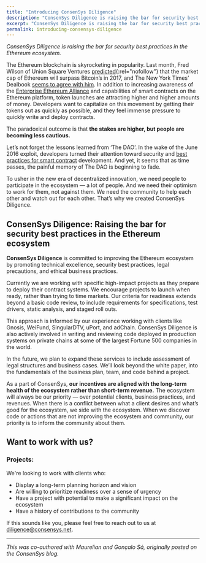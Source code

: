 ```yaml
---
title: "Introducing ConsenSys Diligence"
description: "ConsenSys Diligence is raising the bar for security best practices in the Ethereum ecosystem."
excerpt: "ConsenSys Diligence is raising the bar for security best practices in the Ethereum ecosystem. We need the community to help each other and watch out for each other. That’s why we created ConsenSys Diligence."
permalink: introducing-consensys-diligence
---
```


_ConsenSys Diligence is raising the bar for security best practices in the Ethereum ecosystem._

The Ethereum blockchain is skyrocketing in popularity. Last month, Fred Wilson of Union Square Ventures [predicted](https://www.youtube.com/watch?v=2wyC9AEUoYI){:rel="nofollow"} that the market cap of Ethereum will surpass Bitcoin’s in 2017, and The New York Times’ Dealbook  [seems to agree with him](https://www.nytimes.com/2017/06/19/business/dealbook/ethereum-bitcoin-digital-currency.html). In addition to increasing awareness of the  [Enterprise Ethereum Alliance](https://entethalliance.org/) and capabilities of smart contracts on the Ethereum platform, token launches are attracting higher and higher amounts of money. Developers want to capitalize on this movement by getting their tokens out as quickly as possible, and they feel immense pressure to quickly write and deploy contracts.
  
The paradoxical outcome is that **the stakes are higher, but people are becoming less cautious.**
  
Let’s not forget the lessons learned from ‘The DAO’. In the wake of the June 2016 exploit, developers turned their attention toward security and  [best practices for smart contract](https://github.com/ConsenSys/smart-contract-best-practices) development. And yet, it seems that as time passes, the painful memory of The DAO is beginning to fade.
  
To usher in the new era of decentralized innovation, we need people to participate in the ecosystem — a lot of people. And we need their optimism to work for them, not against them. We need the community to help each other and watch out for each other. That’s why we created ConsenSys Diligence.

## ConsenSys Diligence: Raising the bar for security best practices in the Ethereum ecosystem

**ConsenSys Diligence** is committed to improving the Ethereum ecosystem by promoting technical excellence, security best practices, legal precautions, and ethical business practices.
  
Currently we are working with specific high-impact projects as they prepare to deploy their contract systems. We encourage projects to launch when ready, rather than trying to time markets. Our criteria for readiness extends beyond a basic code review, to include requirements for specifications, test drivers, static analysis, and staged roll outs.
  
This approach is informed by our experience working with clients like Gnosis, WeiFund, SingularDTV, uPort, and adChain. ConsenSys Diligence is also actively involved in writing and reviewing code deployed in production systems on private chains at some of the largest Fortune 500 companies in the world.
  
In the future, we plan to expand these services to include assessment of legal structures and business cases. We’ll look beyond the white paper, into the fundamentals of the business plan, team, and code behind a project.
  
As a part of ConsenSys, **our incentives are aligned with the long-term health of the ecosystem rather than short-term revenue.** The ecosystem will always be our priority — over potential clients, business practices, and revenues. When there is a conflict between what a client desires and what’s good for the ecosystem, we side with the ecosystem. When we discover code or actions that are not improving the ecosystem and community, our priority is to inform the community about them.

## Want to work with us?

### Projects:

We're looking to work with clients who:

-   Display a long-term planning horizon and vision
-   Are willing to prioritize readiness over a sense of urgency
-   Have a project with potential to make a significant impact on the ecosystem
-   Have a history of contributions to the community

If this sounds like you, please feel free to reach out to us at [diligence@consensys.net](mailto:diligence@consensys.net).
* * *
_This was co-authored with Maurelian and Gonçalo Sá, originally posted on the ConsenSys blog._
